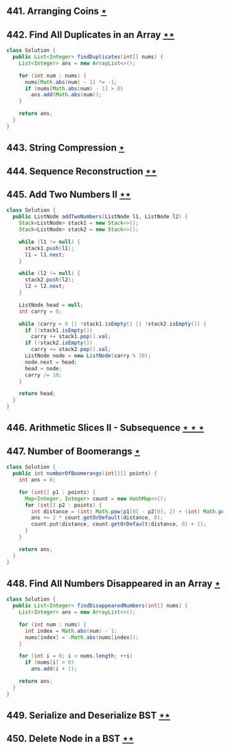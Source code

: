 ## 441. Arranging Coins [$\star$](https://leetcode.com/problems/arranging-coins)

## 442. Find All Duplicates in an Array [$\star\star$](https://leetcode.com/problems/find-all-duplicates-in-an-array)

```java
class Solution {
  public List<Integer> findDuplicates(int[] nums) {
    List<Integer> ans = new ArrayList<>();

    for (int num : nums) {
      nums[Math.abs(num) - 1] *= -1;
      if (nums[Math.abs(num) - 1] > 0)
        ans.add(Math.abs(num));
    }

    return ans;
  }
}
```

## 443. String Compression [$\star$](https://leetcode.com/problems/string-compression)

## 444. Sequence Reconstruction [$\star\star$](https://leetcode.com/problems/sequence-reconstruction)

## 445. Add Two Numbers II [$\star\star$](https://leetcode.com/problems/add-two-numbers-ii)

```java
class Solution {
  public ListNode addTwoNumbers(ListNode l1, ListNode l2) {
    Stack<ListNode> stack1 = new Stack<>();
    Stack<ListNode> stack2 = new Stack<>();

    while (l1 != null) {
      stack1.push(l1);
      l1 = l1.next;
    }

    while (l2 != null) {
      stack2.push(l2);
      l2 = l2.next;
    }

    ListNode head = null;
    int carry = 0;

    while (carry > 0 || !stack1.isEmpty() || !stack2.isEmpty()) {
      if (!stack1.isEmpty())
        carry += stack1.pop().val;
      if (!stack2.isEmpty())
        carry += stack2.pop().val;
      ListNode node = new ListNode(carry % 10);
      node.next = head;
      head = node;
      carry /= 10;
    }

    return head;
  }
}
```

## 446. Arithmetic Slices II - Subsequence [$\star\star\star$](https://leetcode.com/problems/arithmetic-slices-ii-subsequence)

## 447. Number of Boomerangs [$\star$](https://leetcode.com/problems/number-of-boomerangs)

```java
class Solution {
  public int numberOfBoomerangs(int[][] points) {
    int ans = 0;

    for (int[] p1 : points) {
      Map<Integer, Integer> count = new HashMap<>();
      for (int[] p2 : points) {
        int distance = (int) Math.pow(p1[0] - p2[0], 2) + (int) Math.pow(p1[1] - p2[1], 2);
        ans += 2 * count.getOrDefault(distance, 0);
        count.put(distance, count.getOrDefault(distance, 0) + 1);
      }
    }

    return ans;
  }
}
```

## 448. Find All Numbers Disappeared in an Array [$\star$](https://leetcode.com/problems/find-all-numbers-disappeared-in-an-array)

```java
class Solution {
  public List<Integer> findDisappearedNumbers(int[] nums) {
    List<Integer> ans = new ArrayList<>();

    for (int num : nums) {
      int index = Math.abs(num) - 1;
      nums[index] = -Math.abs(nums[index]);
    }

    for (int i = 0; i < nums.length; ++i)
      if (nums[i] > 0)
        ans.add(i + 1);

    return ans;
  }
}
```

## 449. Serialize and Deserialize BST [$\star\star$](https://leetcode.com/problems/serialize-and-deserialize-bst)

## 450. Delete Node in a BST [$\star\star$](https://leetcode.com/problems/delete-node-in-a-bst)

